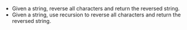- Given a string, reverse all characters and return the reversed string. 
- Given a string, use recursion to reverse all characters and return the reversed string.